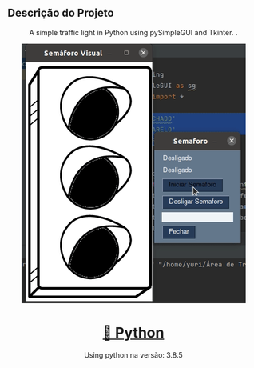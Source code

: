 ## Descrição do Projeto
<p align="center">A simple traffic light in Python using pySimpleGUI and Tkinter. .</p>
<p align="center"><img src="https://raw.githubusercontent.com/yuriouverney/semaforoPython/main/gif/reproducao.gif"> </p>

<h1 align="center">
    <a href="https://www.python.org">🔗 Python</a>
</h1>
<p align="center">Using python na versão: 3.8.5</p>
